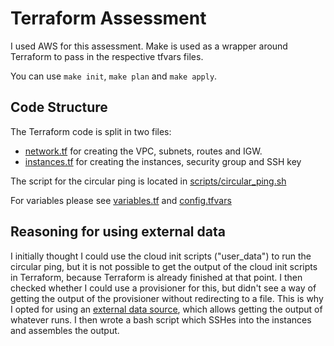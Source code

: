 # Terraform Assessment

I used AWS for this assessment. Make is used as a wrapper around Terraform to pass in the respective tfvars files.

You can use `make init`, `make plan` and `make apply`.

## Code Structure

The Terraform code is split in two files:
- [network.tf](network.tf) for creating the VPC, subnets, routes and IGW.
- [instances.tf](instances.tf) for creating the instances, security group and SSH key

The script for the circular ping is located in [scripts/circular_ping.sh](scripts/circular_ping.sh)

For variables please see [variables.tf](variables.tf) and [config.tfvars](config.tfvars)

## Reasoning for using external data

I initially thought I could use the cloud init scripts ("user_data") to run the circular ping,
but it is not possible to get the output of the cloud init scripts in Terraform, because Terraform is already finished at that point.
I then checked whether I could use a provisioner for this, but didn't see a way of getting the output of the provisioner without redirecting to a file.
This is why I opted for using an [external data source](https://registry.terraform.io/providers/hashicorp/external/latest/docs/data-sources/data_source),
which allows getting the output of whatever runs. I then wrote a bash script which SSHes into the instances and assembles the output.
